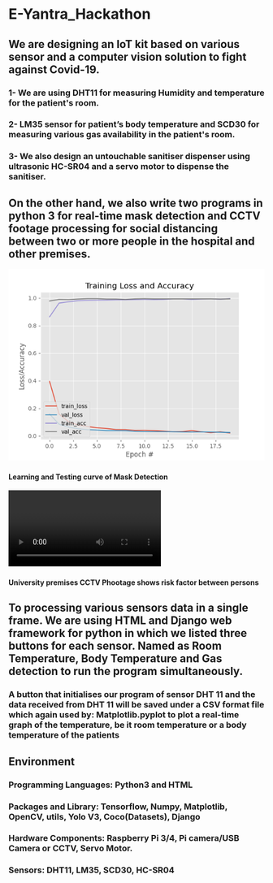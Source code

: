 # E-Yantra_Hackathon

## We are designing an IoT kit based on various sensor and a computer vision solution to fight against Covid-19. 
### 1- We are using DHT11 for measuring Humidity and temperature for the patient's room.
### 2- LM35 sensor for patient’s body temperature and SCD30 for measuring various gas availability in the patient's room.
### 3- We also design an untouchable sanitiser dispenser using ultrasonic HC-SR04 and a servo motor to dispense the sanitiser. 
## On the other hand, we also write two programs in python 3 for real-time mask detection and CCTV footage processing for social distancing between two or more people in the hospital and other premises.

![Plot](https://github.com/arorayash905/E-Yantra_Hackathon/blob/main/plot.png)
####              Learning and Testing curve of Mask Detection

![Social Distancing](https://github.com/arorayash905/E-Yantra_Hackathon/blob/main/Social%20Distancing%20on%20live%20CCTV%20Phootage/output.avi)
#### University premises CCTV Phootage shows risk factor between persons
## To processing various sensors data in a single frame. We are using HTML and Django web framework for python in which we listed three buttons for each sensor. Named as Room Temperature, Body Temperature and Gas detection to run the program simultaneously.
### A button that initialises our program of sensor DHT 11 and the data received from DHT 11 will be saved under a CSV format file which again used by: Matplotlib.pyplot to plot a real-time graph of the temperature, be it room temperature or a body temperature of the patients

## Environment
### Programming Languages: Python3 and HTML
### Packages and Library: Tensorflow, Numpy, Matplotlib, OpenCV, utils, Yolo V3, Coco(Datasets), Django
### Hardware Components: Raspberry Pi 3/4, Pi camera/USB Camera or CCTV, Servo Motor.
### Sensors: DHT11, LM35, SCD30, HC-SR04
